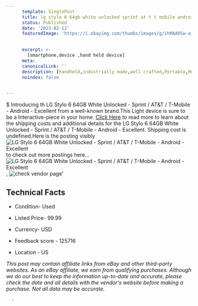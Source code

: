 ```yaml
---
      template: SinglePost
      title: lg stylo 6 64gb white unlocked sprint at t t mobile android excellent
      status: Published
      date: '2023-02-12'
      featuredImage: 'https://i.ebayimg.com/thumbs/images/g/ihMAAOSw-eJhhVsq/s-l225.jpg'
       

      excerpt: >-
        [smartphone,device ,hand held device]
      meta:
      canonicalLink: ''
      description: [handheld,industrially made,well crafted,Portable,Mobile,Compact,Convenient,Lightweight,Maneuverable,Man-portable,Miniature,Carriable,Hand-held,Light,Holdable,Transportable,Mobile device,Pocket-sized,On-the-go,Wireless,Cordless,Compact size,Convenient size, smartphone,device ,hand held device]
      noindex: false
      

---
```

$
      Introducing th LG Stylo 6 64GB White Unlocked - Sprint / AT&T / T-Mobile - Android - Excellent from a well-known brand.This Light device  is sure to be a Interactive-piece in your home. [Click Here](https://www.ebay.com/itm/115081484349?hash=item1acb64183d%3Ag%3AihMAAOSw-eJhhVsq&mkevt=1&mkcid=1&mkrid=711-53200-19255-0&campid=%253CePNCampaignId%253E&customid=%253CreferenceId%253E&toolid=10049) to read more to learn about the shipping costs and additional details for the LG Stylo 6 64GB White Unlocked - Sprint / AT&T / T-Mobile - Android - Excellent. Shipping cost is undefined.Here is the posting visibly ![LG Stylo 6 64GB White Unlocked - Sprint / AT&T / T-Mobile - Android - Excellent](https://i.ebayimg.com/thumbs/images/g/ihMAAOSw-eJhhVsq/s-l225.jpg) to check out more postings here... ![LG Stylo 6 64GB White Unlocked - Sprint / AT&T / T-Mobile - Android - Excellent](https://i.ebayimg.com/images/g/ihMAAOSw-eJhhVsq/s-l1600.jpg), ![check vendor page](https://origin-galleryplus.ebayimg.com/ws/web/115081484349_2_0_1/225x225.jpg,https://origin-galleryplus.ebayimg.com/ws/web/115081484349_3_0_1/225x225.jpg,https://origin-galleryplus.ebayimg.com/ws/web/115081484349_4_0_1/225x225.jpg,https://origin-galleryplus.ebayimg.com/ws/web/115081484349_5_0_1/225x225.jpg,https://origin-galleryplus.ebayimg.com/ws/web/115081484349_6_0_1/225x225.jpg,https://origin-galleryplus.ebayimg.com/ws/web/115081484349_7_0_1/225x225.jpg,https://origin-galleryplus.ebayimg.com/ws/web/115081484349_8_0_1/225x225.jpg,https://origin-galleryplus.ebayimg.com/ws/web/115081484349_9_0_1/225x225.jpg)'

      

 ## Technical Facts 



     
      

 - Condition- Used 


      

 - Listed Price- 99.99 


      

 - Currency- USD 


      

 - Feedback score - 125716 


      

 - Location - US 


      
      

 *_This post may contain affiliate links from eBay and other third-party websites. As an eBay affiliate, we earn from qualifying purchases. Although we do our best to keep the information up-to-date and accurate, please check the date and all details with the vendor's website before making a purchase. Not all data may be accurate._*




      -
